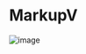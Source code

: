 # MarkupV
![image](https://user-images.githubusercontent.com/125912173/224816970-6d9a76aa-6ee8-4a3a-ad28-9f2fa51d5cce.png)

